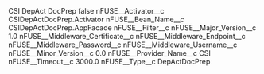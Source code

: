 <?xml version="1.0" encoding="UTF-8"?>
<CustomMetadata xmlns="http://soap.sforce.com/2006/04/metadata" xmlns:xsi="http://www.w3.org/2001/XMLSchema-instance" xmlns:xsd="http://www.w3.org/2001/XMLSchema">
    <label>CSI DepAct DocPrep</label>
    <protected>false</protected>
    <values>
        <field>nFUSE__Activator__c</field>
        <value xsi:type="xsd:string">CSIDepActDocPrep.Activator</value>
    </values>
    <values>
        <field>nFUSE__Bean_Name__c</field>
        <value xsi:type="xsd:string">CSIDepActDocPrep.AppFacade</value>
    </values>
    <values>
        <field>nFUSE__Filter__c</field>
        <value xsi:nil="true"/>
    </values>
    <values>
        <field>nFUSE__Major_Version__c</field>
        <value xsi:type="xsd:double">1.0</value>
    </values>
    <values>
        <field>nFUSE__Middleware_Certificate__c</field>
        <value xsi:nil="true"/>
    </values>
    <values>
        <field>nFUSE__Middleware_Endpoint__c</field>
        <value xsi:nil="true"/>
    </values>
    <values>
        <field>nFUSE__Middleware_Password__c</field>
        <value xsi:nil="true"/>
    </values>
    <values>
        <field>nFUSE__Middleware_Username__c</field>
        <value xsi:nil="true"/>
    </values>
    <values>
        <field>nFUSE__Minor_Version__c</field>
        <value xsi:type="xsd:double">0.0</value>
    </values>
    <values>
        <field>nFUSE__Provider_Name__c</field>
        <value xsi:type="xsd:string">CSI</value>
    </values>
    <values>
        <field>nFUSE__Timeout__c</field>
        <value xsi:type="xsd:double">3000.0</value>
    </values>
    <values>
        <field>nFUSE__Type__c</field>
        <value xsi:type="xsd:string">DepActDocPrep</value>
    </values>
</CustomMetadata>
